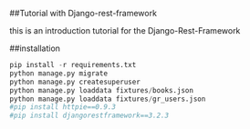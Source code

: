 ##Tutorial with Django-rest-framework

this is an introduction tutorial for the Django-Rest-Framework

##installation
```python
pip install -r requirements.txt
python manage.py migrate
python manage.py createsuperuser
python manage.py loaddata fixtures/books.json
python manage.py loaddata fixtures/gr_users.json 
#pip install httpie==0.9.3
#pip install djangorestframework==3.2.3